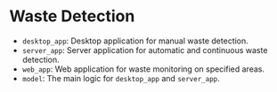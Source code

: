 # Waste Detection

- `desktop_app`: Desktop application for manual waste detection.
- `server_app`: Server application for automatic and continuous waste detection.
- `web_app`: Web application for waste monitoring on specified areas.
- `model`: The main logic for `desktop_app` and `server_app`.
